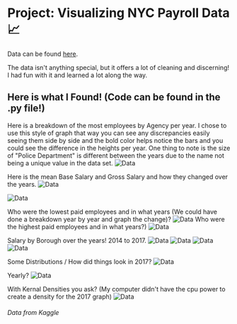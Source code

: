 # Project: Visualizing NYC Payroll Data :chart_with_upwards_trend:
Data can be found [here](https://www.kaggle.com/new-york-city/nyc-citywide-payroll-data).

The data isn't anything special, but it offers a lot of cleaning and discerning! I had fun with it and learned a lot along the way.

## Here is what I Found! (Code can be found in the .py file!) 

Here is a breakdown of the most employees by Agency per year. I chose to use this style of graph that way you can see any discrepancies
easily seeing them side by side and the bold color helps notice the bars and you could see the difference in the heights per year. One thing to note is the size of "Police Department" is different between the years due to the name not being a unique value in the data set.
![Data](https://user-images.githubusercontent.com/23710841/37130180-4d91b410-2250-11e8-9a13-6ffca0f3f688.png)

Here is the mean Base Salary and Gross Salary and how they changed over the years. 
![Data](https://user-images.githubusercontent.com/23710841/37130181-4d9ca956-2250-11e8-8ca6-799e8f92bb74.png)

![Data](https://user-images.githubusercontent.com/23710841/37130182-4daa812a-2250-11e8-955d-922d516f0543.png)

Who were the lowest paid employees and in what years (We could have done a breakdown year by year and graph the change)?
![Data](https://user-images.githubusercontent.com/23710841/37130179-4d881efa-2250-11e8-8f2d-81c347f94040.png)
Who were the highest paid employees and in what years?)
![Data](https://user-images.githubusercontent.com/23710841/37130178-4d7da150-2250-11e8-9aa9-614f37942986.png)

Salary by Borough over the years! 2014 to 2017.
![Data](https://user-images.githubusercontent.com/23710841/37130169-4d106356-2250-11e8-8414-dce65a7fbc0d.png)
![Data](https://user-images.githubusercontent.com/23710841/37130171-4d266e80-2250-11e8-885f-c4970ec5b659.png)
![Data](https://user-images.githubusercontent.com/23710841/37130172-4d36e1b6-2250-11e8-8d25-4536f7846942.png)
![Data](https://user-images.githubusercontent.com/23710841/37130173-4d40d432-2250-11e8-9117-09fe39c76384.png)

Some Distributions
/ How did things look in 2017?
![Data](https://user-images.githubusercontent.com/23710841/37130176-4d69bfaa-2250-11e8-8afe-c80c3051bd65.png)

Yearly?
![Data](https://user-images.githubusercontent.com/23710841/37130175-4d5b605e-2250-11e8-9160-28f1977473f9.png)

With Kernal Densities you ask? (My computer didn't have the cpu power to  create a density for the 2017 graph)
![Data](https://user-images.githubusercontent.com/23710841/37130174-4d4a986e-2250-11e8-836f-fb260d5c8be2.png)





























###### Data from Kaggle
